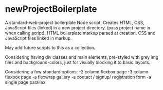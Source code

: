 # newProjectBoilerplate
A standard-web-project boilerplate Node script. 
Creates HTML, CSS, JavaScript files (linked) in a new project directory.
(pass project name in when calling script).
HTML boilerplate markup parsed at creation.
CSS and JavaScript files linked in markup.

May add future scripts to this as a collection.

Considering having div classes and main elements, 
pre-styled with grey img files and background-colors, 
just for visually blocking it to basic layouts.

Considering a few standard options:
-2 column flexbox page
-3 column flexbox page
-a flexwrap gallery 
-a contact / signup/ registration form
-a single page parallax
